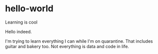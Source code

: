 # hello-world
Learning is cool

Hello indeed.

I'm trying to learn everything I can while I'm on quarantine.
That includes guitar and bakery too. Not everything is data and code in life.
